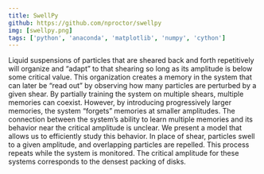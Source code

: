 ```yaml
---
title: SwellPy
github: https://github.com/nproctor/swellpy
img: [swellpy.png]
tags: ['python', 'anaconda', 'matplotlib', 'numpy', 'cython']
---
```


Liquid suspensions of particles that are sheared back and forth repetitively will organize and “adapt” to
that shearing so long as its amplitude is below some critical value. This organization creates a memory
in the system that can later be “read out” by observing how many particles are perturbed by a given
shear. By partially training the system on multiple shears, multiple memories can coexist. However, by
introducing progressively larger memories, the system “forgets” memories at smaller amplitudes. The
connection between the system’s ability to learn multiple memories and its behavior near the critical
amplitude is unclear. We present a model that allows us to efficiently study this behavior. In place of shear, particles swell to a given amplitude, and overlapping particles are
repelled. This process repeats while the system is monitored. The critical amplitude for these systems
corresponds to the densest packing of disks.

